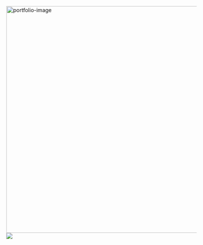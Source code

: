 <a href="https://virenv496.github.io/virender.codes/" target="_blank"><img src="https://media.giphy.com/media/ZCwroVF1ya4wQyrOS2/giphy.gif" align="right" alt="portfolio-image" width="600" height="auto"></a>
<a href="https://www.linkedin.com/in/virender-vishwakarma-952381176/" target="_blank"><img src="https://media.giphy.com/media/T06ukA8luJKwtR1lBH/giphy.gif"/></a>





